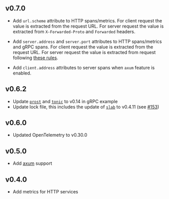 ## v0.7.0

- Add `url.scheme` attribute to HTTP spans/metrics. For client request the
  value is extracted from the request URL. For server request the value is
  extracted from `X-Forwarded-Proto` and `Forwarded` headers.

- Add `server.address` and `server.port` attributes to HTTP spans/metrics and
  gRPC spans. For client request the value is extracted from the request URL.
  For server request the value is extracted from request following [these rules].

- Add `client.address` attributes to server spans when `axum` feature is
  enabled.

## v0.6.2

- Update [`prost`] and [`tonic`] to v0.14 in gRPC example
- Update lock file, this includes the update of [`slab`] to v0.4.11 (see [#153](https://github.com/tokio-rs/slab/pull/153))

## v0.6.0

- Updated OpenTelemetry to v0.30.0

## v0.5.0

- Add [axum](https://docs.rs/axum) support

## v0.4.0

- Add metrics for HTTP services


[`prost`]: https://crates.io/crates/prost
[`slab`]: https://crates.io/crates/slab
[`tonic`]: https://crates.io/crates/tonic

[these rules]: https://opentelemetry.io/docs/specs/semconv/http/http-spans/#setting-serveraddress-and-serverport-attributes

